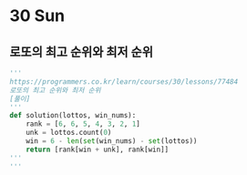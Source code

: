 # 30 Sun

## 로또의 최고 순위와 최저 순위 <a id="undefined"></a>

```python
'''
https://programmers.co.kr/learn/courses/30/lessons/77484
로또의 최고 순위와 최저 순위
[풀이]
'''
def solution(lottos, win_nums):
    rank = [6, 6, 5, 4, 3, 2, 1]
    unk = lottos.count(0)
    win = 6 - len(set(win_nums) - set(lottos))
    return [rank[win + unk], rank[win]]
'''
'''
```


